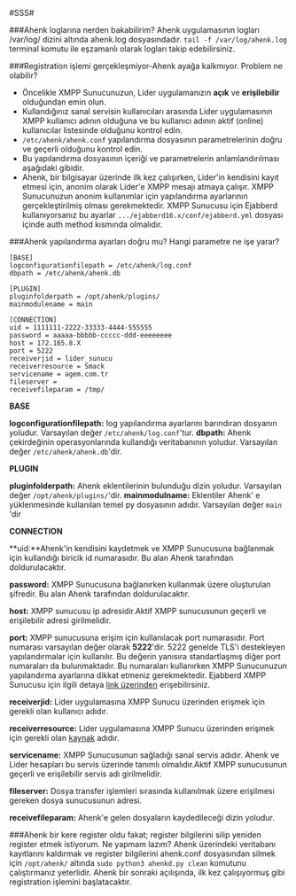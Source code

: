 #SSS#

###Ahenk loglarına nerden bakabilirim?
Ahenk uygulamasının logları /var/log/ dizini altında ahenk.log dosyasındadır. 
`tail -f /var/log/ahenk.log` terminal komutu ile eşzamanlı olarak logları takip edebilirsiniz.



###Registration işlemi gerçekleşmiyor-Ahenk ayağa kalkmıyor. Problem ne olabilir?
- Öncelikle XMPP Sunucunuzun, Lider uygulamanızın **açık** ve **erişilebilir** olduğundan emin olun.
- Kullandığınız sanal servisin kullanıcıları arasında Lider uygulamasının XMPP kullanıcı adının olduğuna ve bu kullanıcı adının aktif (online) kullanıcılar listesinde olduğunu kontrol edin.
- `/etc/ahenk/ahenk.conf` yapılandırma dosyasının parametrelerinin  doğru ve geçerli olduğunu kontrol edin.
- Bu yapılandırma dosyasının içeriği ve parametrelerin anlamlandırılması aşağıdaki gibidir.
- Ahenk, bir bilgisayar üzerinde ilk kez çalışırken, Lider'in kendisini kayıt etmesi için, anonim olarak Lider'e XMPP mesajı atmaya çalışır. XMPP Sunucunuzun anonim kullanımlar için yapılandırma ayarlarının gerçekleştirilmiş olması gerekmektedir. XMPP Sunucusu için Ejabberd kullanıyorsanız bu ayarlar `.../ejabberd16.x/conf/ejabberd.yml` dosyası içinde auth method kısmında olmalıdır.

###Ahenk yapılandırma ayarları doğru mu? Hangi parametre ne işe yarar?
```
[BASE]
logconfigurationfilepath = /etc/ahenk/log.conf
dbpath = /etc/ahenk/ahenk.db

[PLUGIN]
pluginfolderpath = /opt/ahenk/plugins/
mainmodulename = main

[CONNECTION]
uid = 1111111-2222-33333-4444-555555
password = aaaaa-bbbbb-ccccc-ddd-eeeeeeee
host = 172.165.8.X
port = 5222
receiverjid = lider_sunucu
receiverresource = Smack
servicename = agem.com.tr
fileserver = 
receivefileparam = /tmp/
```
**BASE**

**logconfigurationfilepath:**  log yapılandırma ayarlarını barındıran dosyanın yoludur. Varsayılan değer `/etc/ahenk/log.conf`'tur.
**dbpath:** Ahenk çekirdeğinin operasyonlarında kullandığı veritabanının yoludur. Varsayılan değer `/etc/ahenk/ahenk.db`'dir.

**PLUGIN**

**pluginfolderpath:** Ahenk eklentilerinin bulunduğu dizin yoludur. Varsayılan değer `/opt/ahenk/plugins/`'dir.
**mainmodulname:** Eklentiler Ahenk' e yüklenmesinde kullanılan temel py dosyasının adıdır. Varsayılan değer `main` 'dir

**CONNECTION**

**uid:**Ahenk'in kendisini kaydetmek ve XMPP Sunucusuna bağlanmak için kullandığı biricik id numarasıdır. Bu alan Ahenk tarafından doldurulacaktır.

**password:** XMPP Sunucusuna bağlanırken kullanmak üzere oluşturulan şifredir. Bu alan Ahenk tarafından doldurulacaktır.

**host:** XMPP sunucusu ip adresidir.Aktif XMPP sunucusunun geçerli ve erişilebilir adresi girilmelidir.

**port:** XMPP sunucusuna erişim için kullanılacak port numarasıdır. Port numarası varsayılan değer olarak **5222**'dir. 5222 genelde TLS'i destekleyen yapılandırmalar için  kullanılır. Bu değerin yanısıra standartlaşmış diğer port numaraları da bulunmaktadır. Bu numaraları kullanırken XMPP Sunucunuzun yapılandırma ayarlarına dikkat etmeniz gerekmektedir. Ejabberd XMPP Sunucusu için  ilgili detaya [link üzerinden](https://docs.ejabberd.im/admin/guide/security/) erişebilirsiniz.

**receiverjid:** Lider uygulamasına XMPP Sunucu üzerinden erişmek için gerekli olan kullanıcı adıdır.

**receiverresource:** Lider uygulamasına XMPP Sunucu üzerinden erişmek için gerekli olan [kaynak](https://wiki.xmpp.org/web/Jabber_Resources) adıdır.

**servicename:** XMPP Sunucusunun sağladığı sanal servis adıdır. Ahenk ve Lider hesapları bu servis üzerinde tanımlı olmalıdır.Aktif XMPP sunucusunun geçerli ve erişilebilir servis adı girilmelidir.

**fileserver:** Dosya transfer işlemleri sırasında kullanılmak üzere erişilmesi gereken dosya sunucusunun adresi.

**receivefileparam:** Ahenk'e gelen dosyaların kaydedileceği dizin yoludur.

###Ahenk bir kere register oldu fakat; register bilgilerini silip yeniden register etmek istiyorum. Ne yapmam lazım?
Ahenk üzerindeki veritabanı kayıtlarını kaldırmak ve register bilgilerini ahenk.conf dosyasından silmek için  `/opt/ahenk/` altında `sudo python3 ahenkd.py clean` komutunu çalıştırmanız yeterlidir. Ahenk bir sonraki açılışında, ilk kez çalışıyormuş gibi registration işlemini başlatacaktır.
